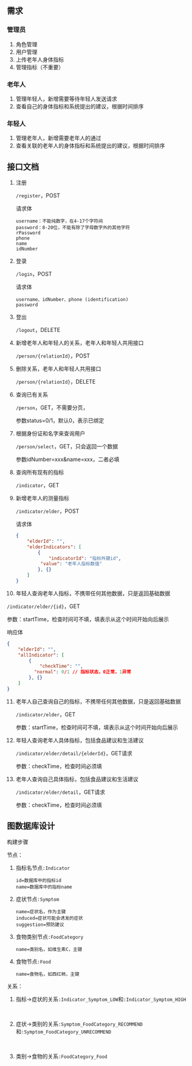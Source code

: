## 需求

### 管理员

1. 角色管理
2. 用户管理
3. 上传老年人身体指标
4. 管理指标（不重要）



### 老年人

1. 管理年轻人，新增需要等待年轻人发送请求
2. 查看自己的身体指标和系统提出的建议，根据时间排序



### 年轻人

1. 管理老年人，新增需要老年人的通过
2. 查看关联的老年人的身体指标和系统提出的建议，根据时间排序






## 接口文档

1. 注册

   `/register`，POST

   请求体

   ```body
   username：不能纯数字，在4-17个字符间
   password：8-20位，不能有除了字母数字外的其他字符
   rPassword
   phone
   name
   idNumber
   ```


2. 登录

   `/login`，POST

   请求体

   ```body
   username、idNumber、phone (identification)
   password
   ```


3. 登出

   `/logout`，DELETE


4. 新增老年人和年轻人的关系，老年人和年轻人共用接口

   `/person/{relationId}`，POST

5. 删除关系，老年人和年轻人共用接口

   `/person/{relationId}`，DELETE

6. 查询已有关系

   `/person`，GET，不需要分页，

   参数status=0/1，默认0，表示已绑定

7. 根据身份证和名字来查询用户

   `/person/select`，GET，只会返回一个数据

   参数idNumber=xxx&name=xxx，二者必填

8. 查询所有现有的指标

   `/indicator`，GET

9. 新增老年人的测量指标

   `/indicator/elder`，POST

   请求体

   ```json
   {
       "elderId": "",
       "elderIndicators": [
           {
               "indicatorId": "指标外键id",
           	"value": "老年人指标数值"
           }, {}
       ]
   }
   ```

10. 年轻人查询老年人指标，不携带任何其他数据，只是返回基础数据

  `/indicator/elder/{id}`，GET

  参数：startTime，检查时间可不填，填表示从这个时间开始向后展示

  响应体

  ```json
  {
      "elderId": "",
      "allIndicator": [
          {
              "checkTime": "",
      		"normal": 0/1 // 指标状态，0正常，1异常
          }, {}
      ]
  }
  ```

11. 老年人自己查询自己的指标，不携带任何其他数据，只是返回基础数据

    `/indicator/elder`，GET

    参数：startTime，检查时间可不填，填表示从这个时间开始向后展示

12. 年轻人查询老年人具体指标，包括食品建议和生活建议

    `/indicator/elder/detail/{elderId}`，GET请求

    参数：checkTime，检查时间必须填

13. 老年人查询自己具体指标，包括食品建议和生活建议

    `/indicator/elder/detail`，GET请求

    参数：checkTime，检查时间必须填





## 图数据库设计

构建步骤

节点：

1. 指标名节点`:Indicator`

   ```properties
   id=数据库中的指标id
   name=数据库中的指标name
   ```

2. 症状节点`:Symptom`

   ```properties
   name=症状名，作为主键
   induced=症状可能会诱发的症状
   suggestion=预防建议
   ```

3. 食物类别节点`:FoodCategory`

   ```properties
   name=类别名，如维生素C，主键
   ```

4. 食物节点`:Food`

   ```properties
   name=食物名，如西红柿，主键
   ```







关系：

1. 指标->症状的关系`:Indicator_Symptom_LOW`和`:Indicator_Symptom_HIGH`

   ​


2. 症状->类别的关系`:Symptom_FoodCategory_RECOMMEND`和`:Symptom_FoodCategory_UNRECOMMEND`

   ​

3. 类别->食物的关系`:FoodCategory_Food`

